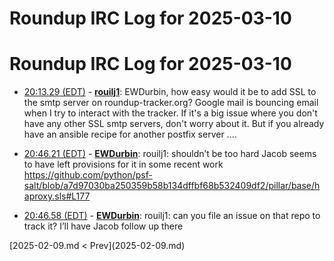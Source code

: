 # Roundup IRC Log for 2025-03-10 #
# Roundup IRC Log for 2025-03-10
* <a href="#20:13.29" id="20:13.29">20:13.29 (EDT)</a> - __[rouilj1](https://github.com/rouilj1)__: EWDurbin, how easy would it be to add SSL to the smtp server on roundup-tracker.org? Google mail is bouncing email when I try to interact with the tracker. If it's a big issue where you don't have any other SSL smtp servers, don't worry about it. But if you already have an ansible recipe for another postfix server ....

* <a href="#20:46.21" id="20:46.21">20:46.21 (EDT)</a> - __[EWDurbin](https://github.com/EWDurbin)__: rouilj1: shouldn’t be too hard Jacob seems to have left provisions for it in some recent work <https://github.com/python/psf-salt/blob/a7d97030ba250359b58b134dffbf68b532409df2/pillar/base/haproxy.sls#L177>
* <a href="#20:46.58" id="20:46.58">20:46.58 (EDT)</a> - __[EWDurbin](https://github.com/EWDurbin)__: rouilj1: can you file an issue on that repo to track it? I’ll have Jacob follow up there

<div class="inpage-footer">
[2025-02-09.md < Prev](2025-02-09.md)
</div>
